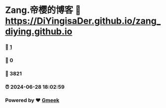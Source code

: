 # Zang.帝樱的博客 :link: https://DiYingisaDer.github.io/zang_diying.github.io 
### :page_facing_up: [1](https://DiYingisaDer.github.io/zang_diying.github.io/tag.html) 
### :speech_balloon: 0 
### :hibiscus: 3821 
### :alarm_clock: 2024-06-28 18:02:59 
### Powered by :heart: [Gmeek](https://github.com/Meekdai/Gmeek)
